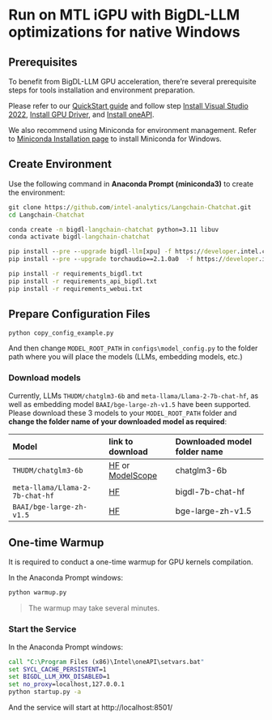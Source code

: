 # Run on MTL iGPU with BigDL-LLM optimizations for native Windows

## Prerequisites
To benefit from BigDL-LLM GPU acceleration, there’re several prerequisite steps for tools installation and environment preparation.

Please refer to our [QuickStart guide](https://bigdl.readthedocs.io/en/latest/doc/LLM/Quickstart/install_windows_gpu.html) and follow step [Install Visual Studio 2022](https://bigdl.readthedocs.io/en/latest/doc/LLM/Quickstart/install_windows_gpu.html#install-visual-studio-2022), [Install GPU Driver](https://bigdl.readthedocs.io/en/latest/doc/LLM/Quickstart/install_windows_gpu.html#install-gpu-driver), and [Install oneAPI](https://bigdl.readthedocs.io/en/latest/doc/LLM/Quickstart/install_windows_gpu.html#install-oneapi).

We also recommend using Miniconda for environment management. Refer to [Miniconda Installation page](https://docs.anaconda.com/free/miniconda/) to install Miniconda for Windows.

## Create Environment
Use the following command in **Anaconda Prompt (miniconda3)** to create the environment:

```cmd
git clone https://github.com/intel-analytics/Langchain-Chatchat.git
cd Langchain-Chatchat

conda create -n bigdl-langchain-chatchat python=3.11 libuv 
conda activate bigdl-langchain-chatchat

pip install --pre --upgrade bigdl-llm[xpu] -f https://developer.intel.com/ipex-whl-stable-xpu
pip install --pre --upgrade torchaudio==2.1.0a0  -f https://developer.intel.com/ipex-whl-stable-xpu

pip install -r requirements_bigdl.txt 
pip install -r requirements_api_bigdl.txt
pip install -r requirements_webui.txt
```

## Prepare Configuration Files
```bash
python copy_config_example.py
```
And then change `MODEL_ROOT_PATH` in `configs\model_config.py` to the folder path where you will place the models (LLMs, embedding models, etc.)

### Download models
Currently, LLMs `THUDM/chatglm3-6b` and `meta-llama/Llama-2-7b-chat-hf`, as well as embedding model `BAAI/bge-large-zh-v1.5` have been supported. Please download these 3 models to your `MODEL_ROOT_PATH` folder and **change the folder name of your downloaded model as required**:

| Model | link to download | Downloaded model folder name |
|:--|:--|:--|
|`THUDM/chatglm3-6b`| [HF](https://huggingface.co/THUDM/chatglm3-6b) or [ModelScope](https://www.modelscope.cn/models/ZhipuAI/chatglm3-6b/summary) | chatglm3-6b |
|`meta-llama/Llama-2-7b-chat-hf`| [HF](https://huggingface.co/meta-llama/Llama-2-7b-chat-hf) | bigdl-7b-chat-hf |
|`BAAI/bge-large-zh-v1.5`| [HF](https://huggingface.co/BAAI/bge-large-zh-v1.5) | bge-large-zh-v1.5 |

## One-time Warmup
It is required to conduct a one-time warmup for GPU kernels compilation.

In the Anaconda Prompt windows:
```cmd
python warmup.py
```

> The warmup may take several minutes.

### Start the Service
In the Anaconda Prompt windows:
```cmd
call "C:\Program Files (x86)\Intel\oneAPI\setvars.bat"
set SYCL_CACHE_PERSISTENT=1
set BIGDL_LLM_XMX_DISABLED=1
set no_proxy=localhost,127.0.0.1
python startup.py -a
```
And the service will start at http://localhost:8501/